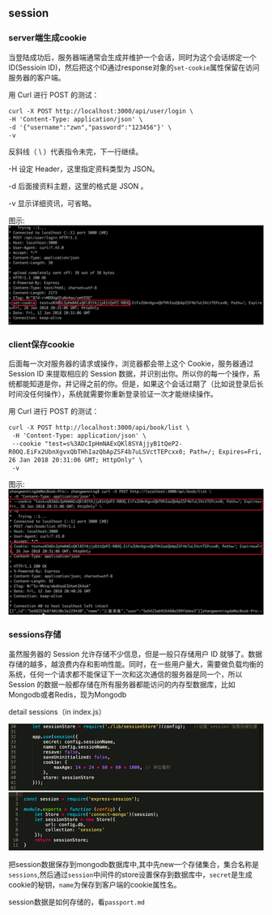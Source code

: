 ## session

### server端生成cookie
当登陆成功后，服务器端通常会生成并维护一个会话，同时为这个会话绑定一个ID(Sessioin ID)，然后把这个ID通过response对象的`set-cookie`属性保留在访问服务器的客户端。

用 Curl 进行 POST 的测试：
```
curl -X POST http://localhost:3000/api/user/login \
-H 'Content-Type: application/json' \
-d '{"username":"zwn","password":"123456"}' \
-v
```
反斜线（ \ ）代表指令未完，下一行继续。

-H 设定 Header，这里指定资料类型为 JSON。

-d 后面接资料主题，这里的格式是 JSON 。

-v 显示详细资讯，可省略。

图示:
![图中的`set-cookie`](../pictures/sessions1.png)

### client保存cookie
后面每一次对服务器的请求或操作，浏览器都会带上这个 Cookie，服务器通过 Session ID 来提取相应的 Session 数据，并识别出你。所以你的每一个操作，系统都能知道是你，并记得之前的你。但是，如果这个会话过期了（比如说登录后长时间没任何操作），系统就需要你重新登录验证一次才能继续操作。

用 Curl 进行 POST 的测试：
```
curl -X POST http://localhost:3000/api/book/list \
 -H 'Content-Type: application/json' \ 
 --cookie "test=s%3ADcIpHmNAExQKl8SYAjjyB1tQeP2-R0OQ.EiFx2UbnXgvxQbTHhIazQbApZSF4b7uLSVctTEPcxx0; Path=/; Expires=Fri, 26 Jan 2018 20:31:06 GMT; HttpOnly" \
 -v
```

图示:
![图中的`cookie`设置](../pictures/sessions2.png)

### sessions存储
虽然服务器的 Session 允许存储不少信息，但是一般只存储用户 ID 就够了。数据存储的越多，越浪费内存和影响性能。同时，在一些用户量大，需要做负载均衡的系统，任何一个请求都不能保证下一次和这次通信的服务器是同一个，所以 Session 的数据一般都存储在所有服务器都能访问的内存型数据库，比如 Mongodb或者Redis，现为Mongodb

detail sessions（in index.js）

![](../pictures/sessions3.png)
![](../pictures/sessions4.png)

把session数据保存到mongodb数据库中,其中先new一个存储集合，集合名称是`sessions`,然后通过`session`中间件的store设置保存到数据库中，`secret`是生成cookie的秘钥，`name`为保存到客户端的cookie属性名。


session数据是如何存储的，看`passport.md`

